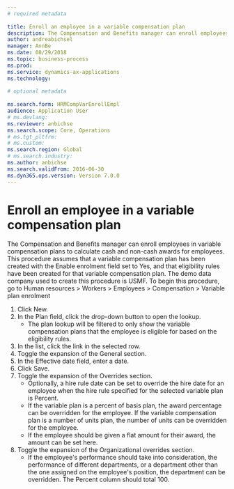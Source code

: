 ```yaml
--- 
# required metadata 
 
title: Enroll an employee in a variable compensation plan
description: The Compensation and Benefits manager can enroll employees in variable compensation plans to calculate cash and non-cash awards for employees. 
author: andreabichsel
manager: AnnBe 
ms.date: 08/29/2018
ms.topic: business-process 
ms.prod:  
ms.service: dynamics-ax-applications 
ms.technology:  
 
# optional metadata 
 
ms.search.form: HRMCompVarEnrollEmpl   
audience: Application User 
# ms.devlang:  
ms.reviewer: anbichse
ms.search.scope: Core, Operations 
# ms.tgt_pltfrm:  
# ms.custom:  
ms.search.region: Global
# ms.search.industry: 
ms.author: anbichse
ms.search.validFrom: 2016-06-30 
ms.dyn365.ops.version: Version 7.0.0 
---
```

# Enroll an employee in a variable compensation plan



The Compensation and Benefits manager can enroll employees in variable compensation plans to calculate cash and non-cash awards for employees. This procedure assumes that a variable compensation plan has been created with the Enable enrolment field set to Yes, and that eligibility rules have been created for that variable compensation plan. The demo data company used to create this procedure is USMF. To begin this procedure, go to Human resources > Workers > Employees > Compensation > Variable plan enrolment

1. Click New.
2. In the Plan field, click the drop-down button to open the lookup.
    * The plan lookup will be filtered to only show the variable compensation plans that the employee is eligible for based on the eligibility rules.  
3. In the list, click the link in the selected row.
4. Toggle the expansion of the General section.
5. In the Effective date field, enter a date.
6. Click Save.
7. Toggle the expansion of the Overrides section.
    * Optionally, a hire rule date can be set to override the hire date for an employee when the hire rule specified for the selected variable plan is Percent.  
    * If the variable plan is a percent of basis plan, the award percentage can be overridden for the employee. If the variable compensation plan is a number of units plan, the number of units can be overridden for the employee.  
    * If the employee should be given a flat amount for their award, the amount can be set here.  
8. Toggle the expansion of the Organizational overrides section.
    * If the employee's performance should take into consideration, the performance of different departments, or a department other than the one assigned on the employee's position, the department can be overridden. The Percent column should total 100.  

